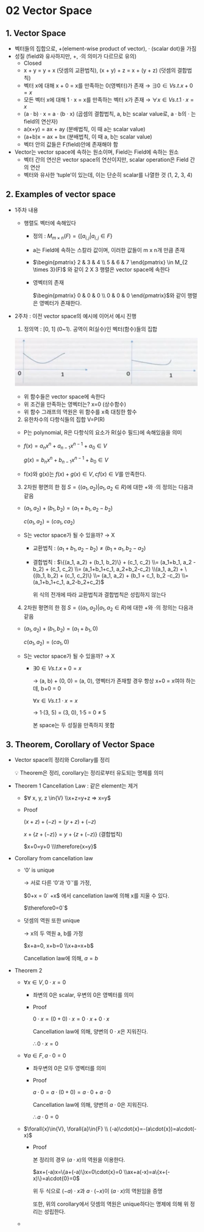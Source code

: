 # 02 Vector Space

## 1. Vector Space

- 벡터들의 집합으로, +(element-wise product of vector), · (scalar dot)을 가짐
- 성질 (field와 유사하지만, +, ·의 의미가 다르므로 유의)
    - Closed
    - x + y = y + x (덧셈의 교환법칙), (x + y) + z = x + (y + z) (덧셈의 결합법칙)
    - 벡터 x에 대해 x + 0 = x를 만족하는 0(영벡터)가 존재 → $∃ 0\in V s.t. x+0 = x$
    - 모든 벡터 x에 대해 1 · x = x를 만족하는 벡터 x가 존재 → $∀ x \in V s.t. 1 · x = x$
    - (a · b) · x = a · (b · x) (곱셈의 결합법칙, a, b는 scalar value로, a · b의 · 는 field의 연산자)
    - a(x+y) = ax + ay (분배법칙, 이 때 a는 scalar value)
    - (a+b)x = ax + bx (분배법칙, 이 때 a, b는 scalar value)
    - 벡터 안의 값들은 F(field)안에 존재해야 함
- Vector는 vector space에 속하는 원소이며, Field는 Field에 속하는 원소
    - 벡터 간의 연산은 vector space의 연산이지만, scalar operation은 Field 간의 연산
    - 벡터와 유사한 ‘tuple’이 있는데, 이는 단순히 scalar를 나열한 것 (1, 2, 3, 4)

## 2. Examples of vector space

- 1주차 내용
    - 행렬도 벡터에 속해있다
        - 정의 : $M_{m \times n}(F) = \{[a_{i,j}|a_{i,j} \in F\}$
        - a는 Field에 속하는 스칼라 값이며, 이러한 값들이 m x n개 만큼 존재
        - $\begin{pmatrix}
          2 & 3 & 4 \\
          5 & 6 & 7
        \end{pmatrix} \in M_{2 \times 3}(F)$ 와 같이 2 X 3 행렬은 vector space에 속한다
        - 영벡터의 존재
            
            $\begin{pmatrix}
            0 & 0 & 0 \\
            0 & 0 & 0
            \end{pmatrix}$와 같이 행렬은 영벡터가 존재한다.
            
- 2주차 : 이전 vector space의 예시에 이어서 예시 진행
    
    1) 정의역 : [0, 1] (0~1). 공역이 R(실수)인 벡터(함수)들의 집합
    
    ![Untitled](02%20Vector%20Space%20ce86b2e8af064e9f8159762808327a99/Untitled.png)
    
    - 위 함수들은 vector space에 속한다
    - 위 조건을 만족하는 영벡터는? x=0 (상수함수)
    - 위 함수 그래프의 역원은 위 함수를 x축 대칭한 함수
    
    2) 유한차수의 다항식들의 집합 V=P(R)
    
    - P는 polynomial, R은 다항식의 요소가 R(실수 필드)에 속해있음을 의미
    - $f(x) = a_{n}x^{n} +  a_{n-1}x^{n-1} +  a_{0} \in{V}$
        
        $g(x) = b_{n}x^{n} +  b_{n-1}x^{n-1} +  b_{0} \in{V}$
        
    - f(x)와 g(x)는 $f(x) + g(x) \in{V}, cf(x) \in{V}$를 만족한다.
    
    3) 2차원 평면의 한 점 $S = \{(a_1, a_2)|a_1, a_2 \in{R}\}$에 대한 +와 ·의 정의는 다음과 같음
    
    - $(a_1, a_2) + (b_1, b_2) = (a_1+b_1, a_2-b_2)$
        
        $c(a_1, a_2) = (ca_1, ca_2)$
        
    - S는 vector space가 될 수 있을까? → X
        - 교환법칙 : $(a_1+b_1, a_2-b_2) \neq (b_1+a_1, b_2-a_2)$
        - 결합법칙 : $\{(a_1, a_2) + (b_1, b_2)\} + (c_1, c_2) 
        \\= (a_1+b_1, a_2 - b_2) + (c_1, c_2)
        \\= (a_1+b_1+c_1, a_2+b_2-c_2)
        \\(a_1, a_2) + \{(b_1, b_2) + (c_1, c_2)\}
        \\= (a_1, a_2) + (b_1 + c_1, b_2 -c_2)
        \\= (a_1+b_1+c_1, a_2-b_2+c_2)$
            
            위 식의 전개에 따라 교환법칙과 결합법칙은 성립하지 않는다
            
    
    4) 2차원 평면의 한 점 $S = \{(a_1, a_2)|a_1, a_2 \in{R}\}$에 대한 +와 ·의 정의는 다음과 같음
    
    - $(a_1, a_2) + (b_1, b_2) = (a_1+b_1, 0)$
        
        $c(a_1, a_2) = (ca_1, 0)$
        
    - S는 vector space가 될 수 있을까? → X
        - $∃ 0\in V s.t. x+0 = x$
            
            → (a, b) + (0, 0) = (a, 0), 영벡터가 존재할 경우 항상 x+0 = x여야 하는데, b+0 = 0
            
            $∀ x \in V s.t. 1 · x = x$
            
            → 1·(3, 5) = (3, 0), 1·5 = 0 ≠ 5
            
            본 space는 두 성질을 만족하지 못함
            
    

## 3. Theorem, Corollary of Vector Space

- Vector space의 정리와 Corollary를 정리
    
    <aside>
    💡 Theorem은 정리, corollary는 정리로부터 유도되는 명제를 의미
    
    </aside>
    
- Theorem 1 Cancellation Law : 같은 element는 제거
    - $∀ x, y, z \in{V}
    \\x+z=y+z => x=y$
    - Proof
        
        $(x+z)+(-z)=(y+z)+(-z)$ 
        
        $x+\{z+(-z)\}=y+\{z+(-z)\}$ (결합법칙)
        
        $x+0=y+0
        \\\therefore{x=y}$ 
        
- Corollary from cancellation law
    - ‘0’ is unique
        
        → 서로 다른 ‘0’과 ‘0`’를 가정,
        
        $0+x = 0` +x$  에서 cancellation law에 의해 x를 지울 수 있다.
        
        $\therefore0=0`$ 
        
    - 덧셈의 역원 또한 unique
        
        → x의 두 역원 a, b를 가정
        
        $x+a=0, x+b=0
        \\x+a=x+b$ 
        
        Cancellation law에 의해, $a=b$
        
- Theorem 2
    - $\forall{x}\in{V}, 0\cdot{x}=0$
        - 좌변의 0은 scalar, 우변의 0은 영벡터를 의미
        - Proof
            
            $0\cdot{x}=(0+0)\cdot{x} = 0\cdot{x}+0\cdot{x}$
            
            Cancellation law에 의해, 양변의 $0\cdot{x}$은 지워진다.
            
            $\therefore0\cdot{x}=0$
            
    - $\forall{a}\in{F}, a\cdot{0}=0$
        - 좌우변의 0은 모두 영벡터를 의미
        - Proof
            
            $a\cdot{0}=a\cdot(0+0) = a\cdot{0}+a\cdot{0}$
            
            Cancellation law에 의해, 양변의 $a\cdot{0}$은 지워진다.
            
            $\therefore{a}\cdot{0}=0$
            
    - $\forall{x}\in{V}, \forall{a}\in{F}
    \\ (-a)\cdot{x}=-(a\cdot{x})=a\cdot(-x)$
        - Proof
            
            본 정리의 경우 $(a\cdot{x})$의 역원을 이용한다.
            
            $ax+(-a)x=\{a+(-a)\}x=0\cdot{x}=0
            \\ax+a(-x)=a\{x+(-x)\}=a\cdot{0}=0$
            
            위 두 식으로 $(-a)\cdot{x}$과 $a\cdot{(-x)}$이 $(a\cdot{x})$의 역원임을 증명
            
            또한, 위의 corollary에서 덧셈의 역원은 unique하다는 명제에 의해 위 정리는 성립한다.
            
    -
